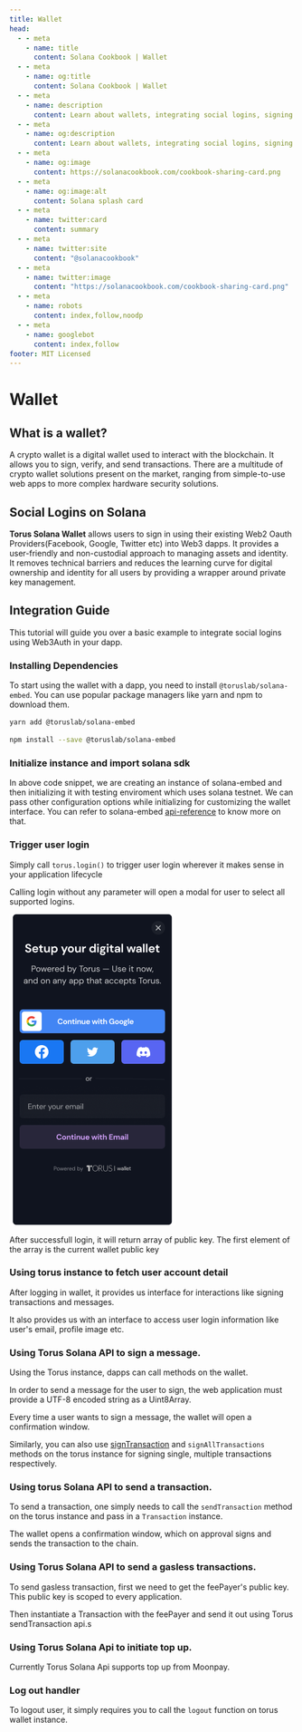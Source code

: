 ```yaml
---
title: Wallet
head:
  - - meta
    - name: title
      content: Solana Cookbook | Wallet
  - - meta
    - name: og:title
      content: Solana Cookbook | Wallet
  - - meta
    - name: description
      content: Learn about wallets, integrating social logins, signing and verifying messages and more references for Building on Solana at The Solana cookbook.
  - - meta
    - name: og:description
      content: Learn about wallets, integrating social logins, signing and verifying messages and more references for Building on Solana at The Solana cookbook.
  - - meta
    - name: og:image
      content: https://solanacookbook.com/cookbook-sharing-card.png
  - - meta
    - name: og:image:alt
      content: Solana splash card
  - - meta
    - name: twitter:card
      content: summary
  - - meta
    - name: twitter:site
      content: "@solanacookbook"
  - - meta
    - name: twitter:image
      content: "https://solanacookbook.com/cookbook-sharing-card.png"
  - - meta
    - name: robots
      content: index,follow,noodp
  - - meta
    - name: googlebot
      content: index,follow
footer: MIT Licensed
---
```


# Wallet

## What is a wallet?

A crypto wallet is a digital wallet used to interact with the blockchain. It allows you to sign, verify, and send transactions. There are a multitude of crypto wallet solutions present on the market, ranging from simple-to-use web apps to more complex hardware security solutions.

## Social Logins on Solana

**Torus Solana Wallet** allows users to sign in using their existing Web2 Oauth Providers(Facebook, Google, Twitter etc) into Web3 dapps. It provides a user-friendly and non-custodial approach to managing assets and identity. It removes technical barriers and reduces the learning curve for digital ownership and identity for all users by providing a wrapper around private key management. 

## Integration Guide

This tutorial will guide you over a basic example to integrate social logins using Web3Auth in your dapp.

### Installing Dependencies

To start using the wallet with a dapp, you need to install `@toruslab/solana-embed`. You can use popular package managers like yarn and npm to download them.

<CodeGroup>
  <CodeGroupItem title="YARN" active>

```bash
yarn add @toruslab/solana-embed
```

  </CodeGroupItem>

  <CodeGroupItem title="NPM">

```bash
npm install --save @toruslab/solana-embed
```

  </CodeGroupItem>
</CodeGroup>

### Initialize instance and import solana sdk

<SolanaCodeGroup>
  <SolanaCodeGroupItem title="TS" active>

  <template v-slot:default>

@[code](@/code/wallet/Web3Auth/initialize-instance.en.ts)

  </template>

  <template v-slot:preview>

@[code](@/code/wallet/Web3Auth/initialize-instance.preview.en.ts)

  </template>

  </SolanaCodeGroupItem>
</SolanaCodeGroup>

In above code snippet, we are creating an instance of solana-embed and then initializing it with testing enviroment which uses solana testnet. We can pass other configuration options while initializing for customizing the wallet interface. You can refer to solana-embed [api-reference](https://docs.tor.us/solana-wallet/api-reference/class) to know more on that.

### Trigger user login​

Simply call `torus.login()` to trigger user login wherever it makes sense in your application lifecycle

Calling login without any parameter will open a modal for user to select all supported logins.

![](./assets/Web3Auth/login-modal.png)

After successfull login, it will return array of public key. The first element of the array is the current wallet public key

<SolanaCodeGroup>
  <SolanaCodeGroupItem title="TS" active>

  <template v-slot:default>

@[code](@/code/wallet/Web3Auth/login.en.ts)

  </template>

  <template v-slot:preview>

@[code](@/code/wallet/Web3Auth/login.preview.en.ts)

  </template>

  </SolanaCodeGroupItem>
</SolanaCodeGroup>

### Using torus instance to fetch user account detail​

After logging in wallet, it provides us interface for interactions like signing transactions and messages.

It also provides us with an interface to access user login information like user's email, profile image etc.

<SolanaCodeGroup>
  <SolanaCodeGroupItem title="TS" active>

  <template v-slot:default>

@[code](@/code/wallet/Web3Auth/user-info.en.ts)

  </template>

  <template v-slot:preview>

@[code](@/code/wallet/Web3Auth/user-info.preview.en.ts)

  </template>

  </SolanaCodeGroupItem>
</SolanaCodeGroup>

### Using Torus Solana API to sign a message.

Using the Torus instance, dapps can call methods on the wallet.

In order to send a message for the user to sign, the web application must provide a UTF-8 encoded string as a Uint8Array.

Every time a user wants to sign a message, the wallet will open a confirmation window.

<SolanaCodeGroup>
  <SolanaCodeGroupItem title="TS" active>

  <template v-slot:default>

@[code](@/code/wallet/Web3Auth/sign-message.en.ts)

  </template>

  <template v-slot:preview>

@[code](@/code/wallet/Web3Auth/sign-message.preview.en.ts)

  </template>

  </SolanaCodeGroupItem>
</SolanaCodeGroup>

Similarly, you can also use [signTransaction](https://docs.tor.us/solana-wallet/api-reference/solana/sign-transaction) and `signAllTransactions` methods on the torus instance for signing single, multiple transactions respectively.

### Using torus Solana API to send a transaction.​

To send a transaction, one simply needs to call the `sendTransaction` method on the torus instance and pass in a `Transaction` instance.

The wallet opens a confirmation window, which on approval signs and sends the transaction to the chain.

<SolanaCodeGroup>
  <SolanaCodeGroupItem title="TS" active>

  <template v-slot:default>

@[code](@/code/wallet/Web3Auth/send-transaction.en.ts)

  </template>

  <template v-slot:preview>

@[code](@/code/wallet/Web3Auth/send-transaction.preview.en.ts)

  </template>

  </SolanaCodeGroupItem>
</SolanaCodeGroup>

### Using Torus Solana API to send a gasless transactions.​

To send gasless transaction, first we need to get the feePayer's public key. This public key is scoped to every application.

Then instantiate a Transaction with the feePayer and send it out using Torus sendTransaction api.s

<SolanaCodeGroup>
  <SolanaCodeGroupItem title="TS" active>

  <template v-slot:default>

@[code](@/code/wallet/Web3Auth/gasless-transaction.en.ts)

  </template>

  <template v-slot:preview>

@[code](@/code/wallet/Web3Auth/gasless-transaction.preview.en.ts)

  </template>

  </SolanaCodeGroupItem>
</SolanaCodeGroup>

### Using Torus Solana Api to initiate top up.​

Currently Torus Solana Api supports top up from Moonpay.

<SolanaCodeGroup>
  <SolanaCodeGroupItem title="TS" active>

  <template v-slot:default>

@[code](@/code/wallet/Web3Auth/topup.en.ts)

  </template>

  <template v-slot:preview>

@[code](@/code/wallet/Web3Auth/topup.preview.en.ts)

  </template>

  </SolanaCodeGroupItem>
</SolanaCodeGroup>

### Log out handler

To logout user, it simply requires you to call the `logout` function on torus wallet instance.

<SolanaCodeGroup>
  <SolanaCodeGroupItem title="TS" active>

  <template v-slot:default>

@[code](@/code/wallet/Web3Auth/logout.en.ts)

  </template>
    
  <template v-slot:preview>
    
@[code](@/code/wallet/Web3Auth/logout.preview.en.ts)
    
  </template>

  </SolanaCodeGroupItem>
</SolanaCodeGroup>